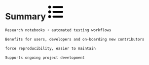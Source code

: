 # Summary <img src="img/list-ul-solid.svg" width="50">

```{admonition} Essential integration:
Research notebooks + automated testing workflows
```
```{admonition} Modularity and IoC
Benefits for users, developers and on-boarding new contributors
```
```{admonition} Generated and embedded visuals
force reproducibility, easier to maintain
```
```{admonition} Maintenance of research-result reproducibility
Supports ongoing project development
```

```{bibliography}
```